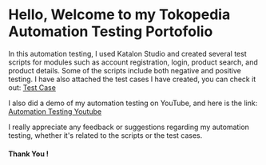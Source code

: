 # Hello, Welcome to my Tokopedia Automation Testing Portofolio

In this automation testing, I used Katalon Studio and created several test scripts for modules such as account registration, login, product search, and product details. Some of the scripts include both negative and positive testing. I have also attached the test cases I have created, you can check it out:
[Test Case](https://docs.google.com/spreadsheets/d/1Q_KGEa4ortB39CXS4y-b3ZQGfRh2qdUp/edit?usp=drive_link&ouid=105477547081568222128&rtpof=true&sd=true)

I also did a demo of my automation testing on YouTube, and here is the link:
[Automation Testing Youtube](https://youtu.be/dV--q-Ur7SY)

I really appreciate any feedback or suggestions regarding my automation testing, whether it's related to the scripts or the test cases.

#### Thank You !
